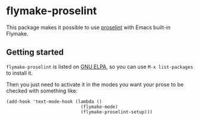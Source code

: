 # flymake-proselint

This package makes it possible to use [proselint](http://proselint.com/) with Emacs built-in Flymake.

## Getting started

`flymake-proselint` is listed on [GNU ELPA](http://elpa.gnu.org/packages/flymake-proselint.html), so you can use `M-x list-packages` to
install it.

Then you just need to activate it in the modes you want your prose to be
checked with something like:

``` emacs-lisp
(add-hook 'text-mode-hook (lambda ()
                            (flymake-mode)
                            (flymake-proselint-setup)))
```
